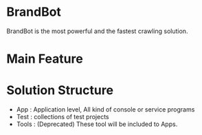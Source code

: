 # BrandBot

BrandBot is the most powerful and the fastest crawling solution. 

# Main Feature



# Solution Structure

- App : Application level, All kind of console or service programs
- Test : collections of test projects 
- Tools : (Deprecated) These tool will be included to Apps.

